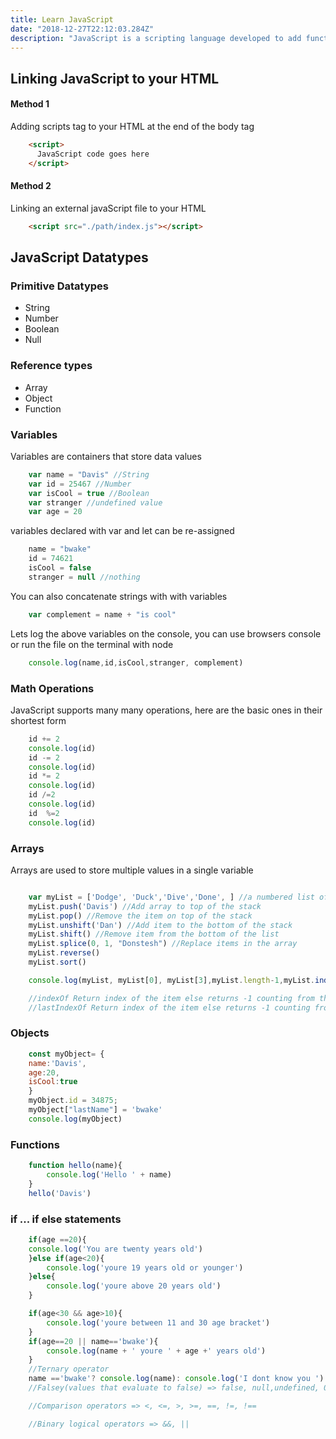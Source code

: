```yaml
---
title: Learn JavaScript
date: "2018-12-27T22:12:03.284Z"
description: "JavaScript is a scripting language developed to add functionality in the browser. It's use nowdays extends building mobile apps, creating servers, building desktop apps etc"
---
```


## Linking JavaScript to your HTML

#### Method 1

Adding scripts tag to your HTML at the end of the body tag

```html
    <script>
      JavaScript code goes here
    </script>
```

#### Method 2

Linking an external javaScript file to your HTML

```html
    <script src="./path/index.js"></script>
```

## JavaScript Datatypes

### Primitive Datatypes

* String
* Number
* Boolean
* Null

### Reference types

* Array
* Object
* Function

### Variables

Variables are containers that store data values

```javascript
    var name = "Davis" //String
    var id = 25467 //Number
    var isCool = true //Boolean
    var stranger //undefined value
    var age = 20
```

variables declared with var and let can be re-assigned

```javascript
    name = "bwake"
    id = 74621
    isCool = false
    stranger = null //nothing
```

You can also concatenate strings with with variables

```javascript
    var complement = name + "is cool"
```

Lets log the above variables on the console, you can use browsers console or run the file on the terminal with node

```javascript
    console.log(name,id,isCool,stranger, complement)
```

### Math Operations

JavaScript supports many many operations, here are the basic ones in their shortest form

```javascript
    id += 2
    console.log(id)
    id -= 2
    console.log(id)
    id *= 2
    console.log(id)
    id /=2
    console.log(id)
    id  %=2
    console.log(id)
```

### Arrays

Arrays are used to store multiple values in a single variable

```javascript

    var myList = ['Dodge', 'Duck','Dive','Done', ] //a numbered list of items
    myList.push('Davis') //Add array to top of the stack
    myList.pop() //Remove the item on top of the stack
    myList.unshift('Dan') //Add item to the bottom of the stack
    myList.shift() //Remove item from the bottom of the list
    myList.splice(0, 1, "Donstesh") //Replace items in the array
    myList.reverse()
    myList.sort()

    console.log(myList, myList[0], myList[3],myList.length-1,myList.indexOf('Duck'), myList.lastIndexOf('Duck'))

    //indexOf Return index of the item else returns -1 counting from the start
    //lastIndexOf Return index of the item else returns -1 counting from the end

```

### Objects

```javascript
    const myObject= {
    name:'Davis',
    age:20,
    isCool:true
    }
    myObject.id = 34875;
    myObject["lastName"] = 'bwake'
    console.log(myObject)
```

### Functions

```javascript
    function hello(name){
        console.log('Hello ' + name)
    }
    hello('Davis')
```

### if ... if else statements

```javascript
    if(age ==20){
    console.log('You are twenty years old')
    }else if(age<20){
        console.log('youre 19 years old or younger')
    }else{
        console.log('youre above 20 years old')
    }

    if(age<30 && age>10){
        console.log('youre between 11 and 30 age bracket')
    }
    if(age==20 || name=='bwake'){
        console.log(name + ' youre ' + age +' years old')
    }
    //Ternary operator
    name =='bwake'? console.log(name): console.log('I dont know you ')
    //Falsey(values that evaluate to false) => false, null,undefined, 0, "",'', NaN

    //Comparison operators => <, <=, >, >=, ==, !=, !==

    //Binary logical operators => &&, ||
```